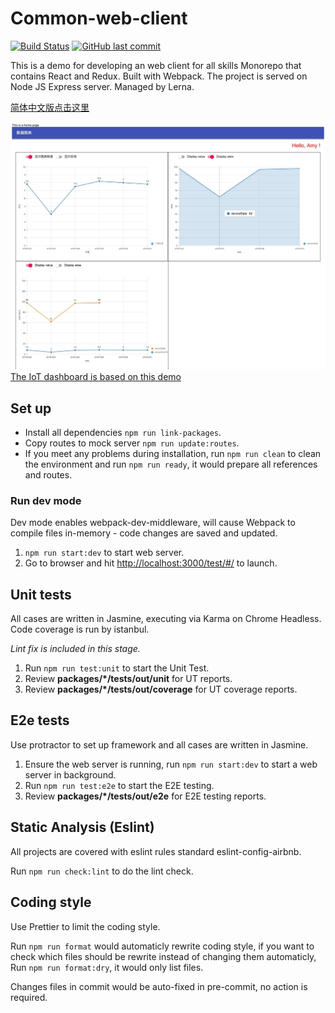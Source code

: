 # Common-web-client

[![Build Status](https://travis-ci.com/Noro07/common-web-client.svg?branch=master)](https://travis-ci.com/Noro07/common-web-client) [![GitHub last commit](https://img.shields.io/github/last-commit/Noro07/common-web-client)](https://github.com/Noro07/common-web-client/pulls)

This is a demo for developing an web client for all skills
Monorepo that contains React and Redux. Built with Webpack. The project is served on Node JS Express server. Managed by Lerna.

[简体中文版点击这里](./README_CN.md)

![image](documents/image/iot-web-client-screenshot.jpg)
[The IoT dashboard is based on this demo](https://gitlab.com/NoroLinxy/iot-web-client)

## Set up

- Install all dependencies `npm run link-packages`.
- Copy routes to mock server `npm run update:routes`.
- If you meet any problems during installation, run `npm run clean` to clean the environment and run `npm run ready`, it would prepare all references and routes.

### Run dev mode

Dev mode enables webpack-dev-middleware, will cause Webpack to compile files in-memory - code changes are saved and updated.

1. `npm run start:dev` to start web server.
2. Go to browser and hit <http://localhost:3000/test/#/> to launch.

## Unit tests

All cases are written in Jasmine, executing via Karma on Chrome Headless. Code coverage is run by istanbul.

_Lint fix is included in this stage._

1. Run `npm run test:unit` to start the Unit Test.
2. Review **packages/\*/tests/out/unit** for UT reports.
3. Review **packages/\*/tests/out/coverage** for UT coverage reports.

## E2e tests

Use protractor to set up framework and all cases are written in Jasmine.

1. Ensure the web server is running, run `npm run start:dev` to start a web server in background.
2. Run `npm run test:e2e` to start the E2E testing.
3. Review **packages/\*/tests/out/e2e** for E2E testing reports.

## Static Analysis (Eslint)

All projects are covered with eslint rules standard eslint-config-airbnb.

Run `npm run check:lint` to do the lint check.

## Coding style

Use Prettier to limit the coding style.

Run `npm run format` would automaticly rewrite coding style, if you want to check which files should be rewrite instead of changing them automaticly, Run `npm run format:dry`, it would only list files.

Changes files in commit would be auto-fixed in pre-commit, no action is required.
